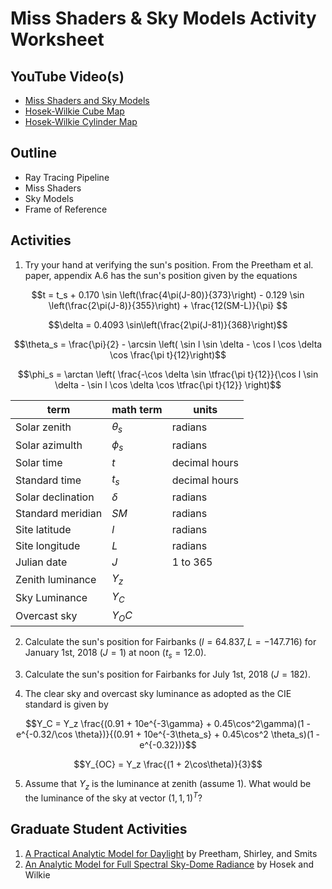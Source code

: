 # Miss Shaders & Sky Models Activity Worksheet

## YouTube Video(s)

- [Miss Shaders and Sky Models](https://www.youtube.com/watch?v=PUF8OrbQLpc)
- [Hosek-Wilkie Cube Map](https://www.youtube.com/watch?v=aCR74npawFk)
- [Hosek-Wilkie Cylinder Map](https://www.youtube.com/watch?v=DKjquLIe-d4)

## Outline

- Ray Tracing Pipeline
- Miss Shaders
- Sky Models
- Frame of Reference

## Activities

1. Try your hand at verifying the sun's position. From the Preetham et al. paper, appendix A.6 has the sun's position given by the equations

$$t = t_s + 0.170 \sin \left(\frac{4\pi(J-80)}{373}\right) - 0.129 \sin \left(\frac{2\pi(J-8)}{355}\right) + \frac{12(SM-L)}{\pi} $$

$$\delta = 0.4093 \sin\left(\frac{2\pi(J-81)}{368}\right)$$

$$\theta_s = \frac{\pi}{2} - \arcsin \left( \sin l \sin \delta - \cos l \cos \delta \cos \frac{\pi t}{12}\right)$$

$$\phi_s = \arctan \left( \frac{-\cos \delta \sin \tfrac{\pi t}{12}}{\cos l \sin \delta - \sin l \cos \delta \cos \tfrac{\pi t}{12}} \right)$$

| term              | math term  | units         |
| ----------------- | ---------- | ------------- |
| Solar zenith      | $\theta_s$ | radians       |
| Solar azimulth    | $\phi_s$   | radians       |
| Solar time        | $t$        | decimal hours |
| Standard time     | $t_s$      | decimal hours |
| Solar declination | $\delta$   | radians       |
| Standard meridian | $SM$       | radians       |
| Site latitude     | $l$        | radians       |
| Site longitude    | $L$        | radians       |
| Julian date       | $J$        | 1 to 365      |
| Zenith luminance  | $Y_z$      |               |
| Sky Luminance     | $Y_C$      |               |
| Overcast sky      | $Y_OC$     |               |

2. Calculate the sun's position for Fairbanks ($l=64.837, L=-147.716$) for January 1st, 2018 ($J=1$) at noon ($t_s = 12.0$).

3. Calculate the sun's position for Fairbanks for July 1st, 2018 ($J=182$).

4. The clear sky and overcast sky luminance as adopted as the CIE standard is given by

$$Y_C = Y_z \frac{(0.91 + 10e^{-3\gamma} + 0.45\cos^2\gamma)(1 - e^{-0.32/\cos \theta})}{(0.91 + 10e^{-3\theta_s} + 0.45\cos^2 \theta_s)(1 - e^{-0.32})}$$

$$Y_{OC} = Y_z \frac{(1 + 2\cos\theta)}{3}$$

5. Assume that $Y_z$ is the luminance at zenith (assume 1). What would be the luminance of the sky at vector $(1, 1, 1)^T$?

## Graduate Student Activities

1. [A Practical Analytic Model for Daylight](https://www.cs.utah.edu/~shirley/papers/sunsky/sunsky.pdf) by Preetham, Shirley, and Smits
2. [An Analytic Model for Full Spectral Sky-Dome Radiance](https://cgg.mff.cuni.cz/projects/SkylightModelling/HosekWilkie_SkylightModel_SIGGRAPH2012_Preprint_lowres.pdf) by Hosek and Wilkie
